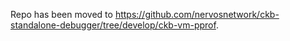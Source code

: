 Repo has been moved to <https://github.com/nervosnetwork/ckb-standalone-debugger/tree/develop/ckb-vm-pprof>.
